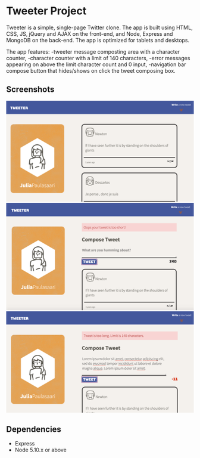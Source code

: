 # Tweeter Project

Tweeter is a simple, single-page Twitter clone. The app is built using HTML, CSS, JS, jQuery and AJAX on the front-end, and Node, Express and MongoDB on the back-end. The app is optimized for tablets and desktops.

The app features: 
-tweeter message composting area with a character counter,
-character counter with a limit of 140 characters,
-error messages appearing on above the limit character count and 0 input,
-navigation bar compose button that hides/shows on click the tweet composing box.

## Screenshots
!["Screenshot of tweet's compose section hidden state](https://github.com/jpaulz/tweeter/blob/master/docs/compose-feed-hidden-state.png?raw=true)
!["Screenshot of tweet's error message when compose field is emty](https://github.com/jpaulz/tweeter/blob/master/docs/tweet-error-msg-when-empty.png?raw=true)
!["Screenshot of tweet's error message when tweet is over 140 characters](https://github.com/jpaulz/tweeter/blob/master/docs/tweet-error-msg-when-over-the-limit.png?raw=true)


## Dependencies
- Express
- Node 5.10.x or above
